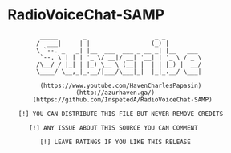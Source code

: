 # RadioVoiceChat-SAMP
             _____       _                   _ _          
            /  ___|     | |                 (_) |         
            \ `--. _   _| |__  ___  ___ _ __ _| |__   ___ 
             `--. \ | | | '_ \/ __|/ __| '__| | '_ \ / _ \
            /\__/ / |_| | |_) \__ \ (__| |  | | |_) |  __/
            \____/ \__,_|_.__/|___/\___|_|  |_|_.__/ \___|

             (https://www.youtube.com/HavenCharlesPapasin)
                       (http://azurhaven.ga/)
           (https://github.com/InspetedA/RadioVoiceChat-SAMP)
                              
       [!] YOU CAN DISTRIBUTE THIS FILE BUT NEVER REMOVE CREDITS
      
          [!] ANY ISSUE ABOUT THIS SOURCE YOU CAN COMMENT
         
             [!] LEAVE RATINGS IF YOU LIKE THIS RELEASE
                                              
